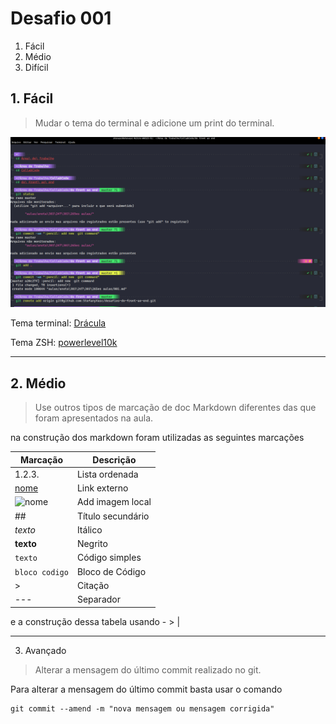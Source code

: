 # Desafio 001

1. Fácil
2. Médio 
3. Difícil



## 1. Fácil
> Mudar o tema do terminal e adicione um print do terminal.

![terminal](../desafio001/terminal.png)

Tema terminal: [Drácula](https://draculatheme.com/)

Tema ZSH: [powerlevel10k](https://github.com/romkatv/powerlevel10k)

---

## 2. Médio
> Use outros tipos de marcação de doc Markdown diferentes das que foram apresentados na aula. 

na construção dos markdown foram utilizadas as seguintes marcações

| Marcação             | Descrição         |
| -------------------- | ----------------- |
| 1.2.3.               | Lista ordenada    |
| [nome](url)          | Link externo      |
| ![nome](local)       | Add imagem local  |
| ##                   | Título secundário |
| _texto_              | Itálico           |
| __texto__            | Negrito           |
| `texto`              | Código simples    |
| ``` bloco codigo ``` | Bloco de Código   |
| >                    | Citação           |
| ---                  | Separador         |

e a construção dessa tabela usando - > | 

---

3. Avançado
> Alterar a mensagem do último commit realizado no git.

Para alterar a mensagem do último commit basta usar o comando 
```properties
git commit --amend -m "nova mensagem ou mensagem corrigida"
```

